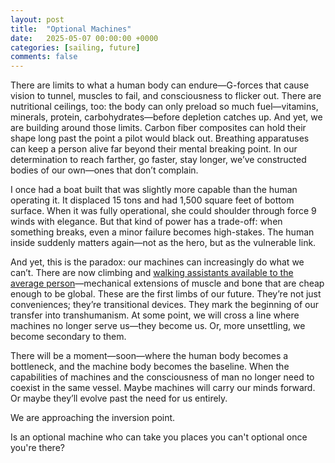 ```yaml
---
layout: post
title:  "Optional Machines"
date:   2025-05-07 00:00:00 +0000
categories: [sailing, future]
comments: false
---
```


There are limits to what a human body can endure—G-forces that cause vision to tunnel, muscles to fail, and consciousness to flicker out. There are nutritional ceilings, too: the body can only preload so much fuel—vitamins, minerals, protein, carbohydrates—before depletion catches up. And yet, we are building around those limits. Carbon fiber composites can hold their shape long past the point a pilot would black out. Breathing apparatuses can keep a person alive far beyond their mental breaking point. In our determination to reach farther, go faster, stay longer, we’ve constructed bodies of our own—ones that don’t complain.

I once had a boat built that was slightly more capable than the human operating it. It displaced 15 tons and had 1,500 square feet of bottom surface. When it was fully operational, she could shoulder through force 9 winds with elegance. But that kind of power has a trade-off: when something breaks, even a minor failure becomes high-stakes. The human inside suddenly matters again—not as the hero, but as the vulnerable link.

And yet, this is the paradox: our machines can increasingly do what we can’t. There are now climbing and [walking assistants available to the average person](https://hypershell.tech/en-us)—mechanical extensions of muscle and bone that are cheap enough to be global. These are the first limbs of our future. They’re not just conveniences; they’re transitional devices. They mark the beginning of our transfer into transhumanism. At some point, we will cross a line where machines no longer serve us—they become us. Or, more unsettling, we become secondary to them.

There will be a moment—soon—where the human body becomes a bottleneck, and the machine body becomes the baseline. When the capabilities of machines and the consciousness of man no longer need to coexist in the same vessel. Maybe machines will carry our minds forward. Or maybe they’ll evolve past the need for us entirely.

We are approaching the inversion point.

Is an optional machine who can take you places you can't optional once you're there?